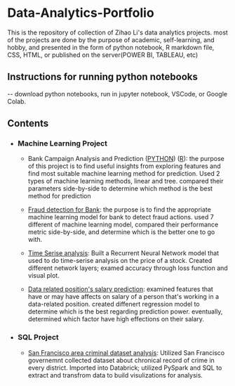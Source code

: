 # Data-Analytics-Portfolio
This is the repository of collection of Zihao Li's data analytics projects. most of the projects are done by the purpose of academic, self-learning, and hobby, and presented in the form of python notebook, R markdown file, CSS, HTML, or published on the server(POWER BI, TABLEAU, etc) 

## Instructions for running python notebooks
-- download python notebooks, run in jupyter notebook, VSCode, or Google Colab. 

## Contents

- ### Machine Learning Project

  - Bank Campaign Analysis and Prediction ([PYTHON](https://github.com/williamLIZIHAO/Data-Analytics-Portfolio/blob/main/Bank%20Campaign%20Analysis%20and%20Prediction%20(%20PYTHON%20)/Bank_marketing_campaigns.ipynb)) ([R]()): the purpose of this project is to find useful insights from exploring features and find most suitable machine learning method for prediction. Used 2 types of machine learning methods, linear and tree. compared their parameters side-by-side to determine which method is the best method for prediction

  - [Fraud detection for Bank](https://github.com/lzhwilliam/ZihaoLi_DAprtfolio/blob/main/Bank%20Fraud%20detection%20(%20PYTHON%20)/bank_fruad_detection_with_grid_search.ipynb): the purpose is to find the appropriate machine learning model for bank to detect fraud actions. used 7 different of machine learning model, compared their performance metric side-by-side, and determine which is the better one to go with.

  - [Time Serise analysis](https://github.com/lzhwilliam/ZihaoLi_DAprtfolio/blob/main/Time%20Serise%20Analysis%20On%20Stock%20Market%20Data%20(%20Python%20)/stock_prediction.ipynb): Built a Recurrent Neural Network model that used to do time-serise analysis on the price of a stock. Created different network layers; examed accuracy through loss function and visual plot.

  - [Data related position's salary prediction](https://github.com/lzhwilliam/ZihaoLi_DAprtfolio/blob/main/Data%20Science%20Job%20Salaries%20Prediction%20And%20Analysis%20(%20PYTHON%20)/Data_Science_Job_Salaries_supervised_machine_learning.ipynb): examined features that have or may have affects on salary of a person that's working in a data-related position. created diffenert regression model to determine which is the best regarding prediction power. eventually, determined which factor have high effections on their salary.


- ### SQL Project

  - [San Francisco area criminal dataset analysis](https://github.com/lzhwilliam/ZihaoLi_DAprtfolio/blob/main/San%20Francisco%20Crime%20Dataset%20Analysis%20using%20PySpark%20(%20PYTHON%20)/SF%20crime%20analysis.ipynb): Utilized San Francisco governemnt collected dataset about chronical record of crime in every district. Imported into Databrick; utilized PySpark and SQL to extract and transfrom data to build visulizations for analysis.
